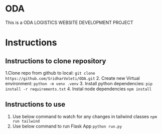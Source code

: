 # ODA

This is a ODA LOGISTICS WEBSITE DEVELOPMENT PROJECT
# Instructions
## Instructions to clone repository
1.Clone repo from github to local:
``` git clone https://github.com/SridharVoleti/ODA.git ```
2. Create new Virtual environment:
``` python -m venv .venv ```
3. Install python dependencies:
``` pip install -r requirements.txt ```
4. Instal node dependencies
``` npm install ```

## Instructions to use 
1. Use below command to watch for any changes in tailwind classes
``` npm run tailwind ```
2. Use below command to run Flask App
``` python run.py ```
